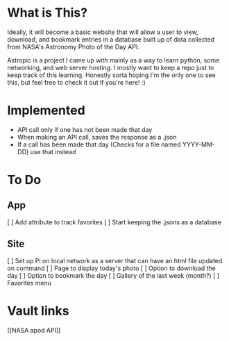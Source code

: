 # What is This?
Ideally, it will become a basic website that will allow a user to view, download, and bookmark entries in a database built up of data collected from NASA's Astronomy Photo of the Day API.

Astropic is a project I came up with mainly as a way to learn python, some networking, and web server hosting. I mostly want to keep a repo just to keep track of this learning. Honestly sorta hoping I'm the only one to see this, but feel free to check it out if you're here! :)
# Implemented
- API call only if one has not been made that day
- When making an API call, saves the response as a .json
- If a call has been made that day (Checks for a file named YYYY-MM-DD) use that instead
# To Do
## App
[ ] Add attribute to track favorites
[ ] Start keeping the .jsons as a database
## Site
[ ] Set up Pi on local network as a server that can have an html file updated on command
[ ] Page to display today's photo
[ ] Option to download the day
[ ] Option to bookmark the day
[ ] Gallery of the last week (month?)
[ ] Favorites menu
# Vault links
[[NASA apod API]]
